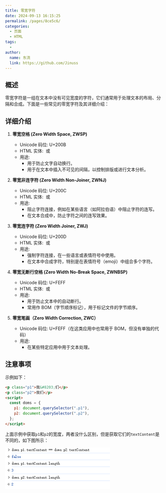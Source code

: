 ```yaml
---
title: 零宽字符
date: 2024-09-13 16:15:25
permalink: /pages/8ce5c6/
categories:
  - 页面
  - HTML
tags:
  -
author:
  name: 东流
  link: https://github.com/Jinuss
---
```


## 概述

零宽字符是一组在文本中没有可见宽度的字符，它们通常用于处理文本的布局、分隔和合成。下面是一些常见的零宽字符及其详细介绍：

## 详细介绍

1. **零宽空格 (Zero Width Space, ZWSP)**

   - Unicode 码位: U+200B
   - HTML 实体: &#8203; 或 &#x200B;
   - 用途:
     - 用于防止文字自动换行。
     - 用于在文本中插入不可见的间隔，以控制排版或进行文本分析。

2. **零宽非连字符 (Zero Width Non-Joiner, ZWNJ)**

   - Unicode 码位: U+200C
   - HTML 实体: &#8204; 或 &#x200C;
   - 用途:
     - 阻止字符连接，例如在某些语言（如阿拉伯语）中阻止字符的连写。
     - 在文本合成中，防止字符之间的连写效果。

3. **零宽连字符 (Zero Width Joiner, ZWJ)**

   - Unicode 码位: U+200D
   - HTML 实体: &#8205; 或 &#x200D;
   - 用途:
     - 强制字符连接，在一些语言或表情符号中使用。
     - 在文本中合成字符，特别是在表情符号（emoji）中组合多个字符。

4. **零宽无断行空格 (Zero Width No-Break Space, ZWNBSP)**

   - Unicode 码位: U+FEFF
   - HTML 实体: &#65279; 或 &#xFEFF;
   - 用途:
     - 用于防止文本中的自动断行。
     - 常用作 BOM（字节顺序标记），用于标记文件的字节顺序。

5. **零宽笔画（Zero Width Correction, ZWC）**
   - Unicode 码位: U+FEFF（在这类应用中也常用于 BOM，但没有单独的代码）
   - 用途:
     - 在某些特定应用中用于文本处理。

## 注意事项

示例如下：

```html
<p class="p1">我&#8203;们</p>
<p class="p2">我们</p>
<script>
  const doms = {
    p1: document.querySelector(".p1"),
    p2: document.querySelector(".p2"),
  };
</script>
```

上面示例中获取`p1`和`p2`的宽度，两者没什么区别，但是获取它们的`textContent`是不同的，如下图所示：

<img src="../../Demo/image/零宽.png"/>